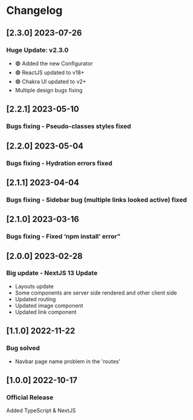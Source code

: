 # Changelog

## [2.3.0] 2023-07-26

### Huge Update: v2.3.0

- 🟢 Added the new Configurator
- 🟢 ReactJS updated to v18+
- 🟢 Chakra UI updated to v2+
- Multiple design bugs fixing

## [2.2.1] 2023-05-10

### Bugs fixing - Pseudo-classes styles fixed

## [2.2.0] 2023-05-04

### Bugs fixing - Hydration errors fixed

## [2.1.1] 2023-04-04

### Bugs fixing - Sidebar bug (multiple links looked active) fixed

## [2.1.0] 2023-03-16

### Bugs fixing - Fixed ‘npm install’ error”

## [2.0.0] 2023-02-28

### Big update - NextJS 13 Update

- Layouts update
- Some components are server side rendered and other client side
- Updated routing
- Updated image component
- Updated link component

## [1.1.0] 2022-11-22

### Bug solved

- Navbar page name problem in the 'routes'

## [1.0.0] 2022-10-17

### Official Release

Added TypeScript & NextJS

